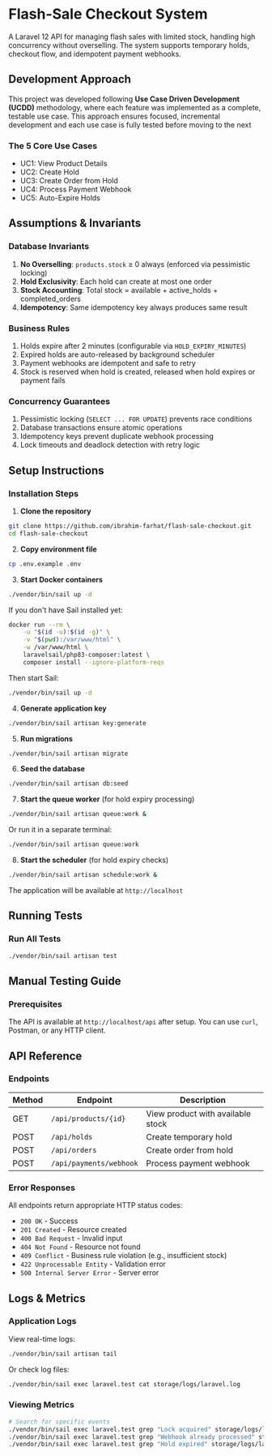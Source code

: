 # Flash-Sale Checkout System

A Laravel 12 API for managing flash sales with limited stock, handling high concurrency without overselling. The system supports temporary holds, checkout flow, and idempotent payment webhooks.

## Development Approach

This project was developed following **Use Case Driven Development (UCDD)** methodology, where each feature was implemented as a complete, testable use case. This approach ensures focused, incremental development and each use case is fully tested before moving to the next

### The 5 Core Use Cases

- UC1: View Product Details
- UC2: Create Hold
- UC3: Create Order from Hold
- UC4: Process Payment Webhook
- UC5: Auto-Expire Holds

## Assumptions & Invariants

### Database Invariants
1. **No Overselling**: `products.stock` ≥ 0 always (enforced via pessimistic locking)
2. **Hold Exclusivity**: Each hold can create at most one order
3. **Stock Accounting**: Total stock = available + active_holds + completed_orders
4. **Idempotency**: Same idempotency key always produces same result

### Business Rules
1. Holds expire after 2 minutes (configurable via `HOLD_EXPIRY_MINUTES`)
2. Expired holds are auto-released by background scheduler
3. Payment webhooks are idempotent and safe to retry
4. Stock is reserved when hold is created, released when hold expires or payment fails

### Concurrency Guarantees
1. Pessimistic locking (`SELECT ... FOR UPDATE`) prevents race conditions
2. Database transactions ensure atomic operations
3. Idempotency keys prevent duplicate webhook processing
4. Lock timeouts and deadlock detection with retry logic

## Setup Instructions

### Installation Steps

1. **Clone the repository**
```bash
git clone https://github.com/ibrahim-farhat/flash-sale-checkout.git
cd flash-sale-checkout
```

2. **Copy environment file**
```bash
cp .env.example .env
```

3. **Start Docker containers**
```bash
./vendor/bin/sail up -d
```

If you don't have Sail installed yet:
```bash
docker run --rm \
    -u "$(id -u):$(id -g)" \
    -v "$(pwd):/var/www/html" \
    -w /var/www/html \
    laravelsail/php83-composer:latest \
    composer install --ignore-platform-reqs
```

Then start Sail:
```bash
./vendor/bin/sail up -d
```

4. **Generate application key**
```bash
./vendor/bin/sail artisan key:generate
```

5. **Run migrations**
```bash
./vendor/bin/sail artisan migrate
```

6. **Seed the database**
```bash
./vendor/bin/sail artisan db:seed
```

7. **Start the queue worker** (for hold expiry processing)
```bash
./vendor/bin/sail artisan queue:work &
```

Or run it in a separate terminal:
```bash
./vendor/bin/sail artisan queue:work
```

8. **Start the scheduler** (for hold expiry checks)
```bash
./vendor/bin/sail artisan schedule:work &
```

The application will be available at `http://localhost`

## Running Tests

### Run All Tests
```bash
./vendor/bin/sail artisan test
```

## Manual Testing Guide

### Prerequisites
The API is available at `http://localhost/api` after setup. You can use `curl`, Postman, or any HTTP client.

## API Reference

### Endpoints

| Method | Endpoint | Description |
|--------|----------|-------------|
| GET | `/api/products/{id}` | View product with available stock |
| POST | `/api/holds` | Create temporary hold |
| POST | `/api/orders` | Create order from hold |
| POST | `/api/payments/webhook` | Process payment webhook |

### Error Responses

All endpoints return appropriate HTTP status codes:
- `200 OK` - Success
- `201 Created` - Resource created
- `400 Bad Request` - Invalid input
- `404 Not Found` - Resource not found
- `409 Conflict` - Business rule violation (e.g., insufficient stock)
- `422 Unprocessable Entity` - Validation error
- `500 Internal Server Error` - Server error

## Logs & Metrics

### Application Logs
View real-time logs:
```bash
./vendor/bin/sail artisan tail
```

Or check log files:
```bash
./vendor/bin/sail exec laravel.test cat storage/logs/laravel.log
```

### Viewing Metrics
```bash
# Search for specific events
./vendor/bin/sail exec laravel.test grep "Lock acquired" storage/logs/laravel.log
./vendor/bin/sail exec laravel.test grep "Webhook already processed" storage/logs/laravel.log
./vendor/bin/sail exec laravel.test grep "Hold expired" storage/logs/laravel.log
```